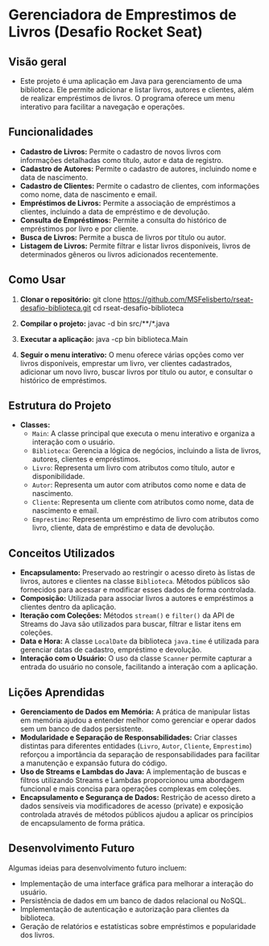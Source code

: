 # Gerenciadora de Emprestimos de Livros (Desafio Rocket Seat)

## Visão geral

* Este projeto é uma aplicação em Java para gerenciamento de uma biblioteca. Ele permite adicionar e listar livros, autores e clientes, além de realizar empréstimos de livros. O programa oferece um menu interativo para facilitar a navegação e operações.

## Funcionalidades

- **Cadastro de Livros:** Permite o cadastro de novos livros com informações detalhadas como título, autor e data de registro.
- **Cadastro de Autores:** Permite o cadastro de autores, incluindo nome e data de nascimento.
- **Cadastro de Clientes:** Permite o cadastro de clientes, com informações como nome, data de nascimento e email.
- **Empréstimos de Livros:** Permite a associação de empréstimos a clientes, incluindo a data de empréstimo e de devolução.
- **Consulta de Empréstimos:** Permite a consulta do histórico de empréstimos por livro e por cliente.
- **Busca de Livros:** Permite a busca de livros por título ou autor.
- **Listagem de Livros:** Permite filtrar e listar livros disponíveis, livros de determinados gêneros ou livros adicionados recentemente.

## Como Usar

1. **Clonar o repositório:**
   git clone https://github.com/MSFelisberto/rseat-desafio-biblioteca.git
   cd rseat-desafio-biblioteca

2. **Compilar o projeto:**
   javac -d bin src/**/*.java

3. **Executar a aplicação:**
   java -cp bin biblioteca.Main


4. **Seguir o menu interativo:**
O menu oferece várias opções como ver livros disponíveis, emprestar um livro, ver clientes cadastrados, adicionar um novo livro, buscar livros por título ou autor, e consultar o histórico de empréstimos.


## Estrutura do Projeto
- **Classes:**
    - `Main`: A classe principal que executa o menu interativo e organiza a interação com o usuário.
    - `Biblioteca`: Gerencia a lógica de negócios, incluindo a lista de livros, autores, clientes e empréstimos.
    - `Livro`: Representa um livro com atributos como título, autor e disponibilidade.
    - `Autor`: Representa um autor com atributos como nome e data de nascimento.
    - `Cliente`: Representa um cliente com atributos como nome, data de nascimento e email.
    - `Emprestimo`: Representa um empréstimo de livro com atributos como livro, cliente, data de empréstimo e data de devolução.

## Conceitos Utilizados
- **Encapsulamento:** Preservado ao restringir o acesso direto às listas de livros, autores e clientes na classe `Biblioteca`. Métodos públicos são fornecidos para acessar e modificar esses dados de forma controlada.
- **Composição:** Utilizada para associar livros a autores e empréstimos a clientes dentro da aplicação.
- **Iteração com Coleções:** Métodos `stream()` e `filter()` da API de Streams do Java são utilizados para buscar, filtrar e listar itens em coleções.
- **Data e Hora:** A classe `LocalDate` da biblioteca `java.time` é utilizada para gerenciar datas de cadastro, empréstimo e devolução.
- **Interação com o Usuário:** O uso da classe `Scanner` permite capturar a entrada do usuário no console, facilitando a interação com a aplicação.

## Lições Aprendidas
- **Gerenciamento de Dados em Memória:** A prática de manipular listas em memória ajudou a entender melhor como gerenciar e operar dados sem um banco de dados persistente.
- **Modularidade e Separação de Responsabilidades:** Criar classes distintas para diferentes entidades (`Livro`, `Autor`, `Cliente`, `Emprestimo`) reforçou a importância da separação de responsabilidades para facilitar a manutenção e expansão futura do código.
- **Uso de Streams e Lambdas do Java:** A implementação de buscas e filtros utilizando Streams e Lambdas proporcionou uma abordagem funcional e mais concisa para operações complexas em coleções.
- **Encapsulamento e Segurança de Dados:** Restrição de acesso direto a dados sensíveis via modificadores de acesso (private) e exposição controlada através de métodos públicos ajudou a aplicar os princípios de encapsulamento de forma prática.

## Desenvolvimento Futuro
Algumas ideias para desenvolvimento futuro incluem:
- Implementação de uma interface gráfica para melhorar a interação do usuário.
- Persistência de dados em um banco de dados relacional ou NoSQL.
- Implementação de autenticação e autorização para clientes da biblioteca.
- Geração de relatórios e estatísticas sobre empréstimos e popularidade dos livros.
